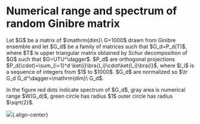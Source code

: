 Numerical range and spectrum of random Ginibre matrix
=====================================================

Let \$G\$ be a matrix of \$\\mathrm{dim}\\ G=1000\$ drawn from Ginibre
ensemble and let \$G_d\$ be a family of matrices such that
\$G_d=P_d(T)\$, where \$T\$ is upper triangular matrix obtained by Schur
decomposition of \$G\$ such that \$G=UTU^\\dagger\$. \$P_d\$ are
orthogonal projections \$P_d(\\cdot)=\\sum\_{i=1}^d
\\ket{i}\\bra{l_i}\\cdot\\ket{l_i}\\bra{i}\$, where \$l_i\$ is a
sequence of integers from \$1\$ to \$1000\$. \$G_d\$ are normalized so
\$\\tr G_d G_d^\\dagger=\\mathrm{dim}\\ G_d\$.

In the figure red dots indicate spectrum of \$G_d\$, gray area is
numerical range \$W(G_d)\$, green circle has radius \$1\$ outer circle
has radius \$\\sqrt{2}\$.

![](/animations/animation-ginibre.gif){.align-center}
